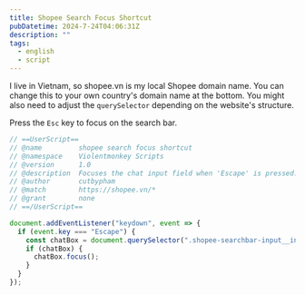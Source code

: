 ```yaml
---
title: Shopee Search Focus Shortcut
pubDatetime: 2024-7-24T04:06:31Z
description: ""
tags:
  - english
  - script
---
```


I live in Vietnam, so shopee.vn is my local Shopee domain name. You can change this to your own country's domain name at the bottom. You might also need to adjust the `querySelector` depending on the website's structure.

Press the `Esc` key to focus on the search bar.

```js
// ==UserScript==
// @name         shopee search focus shortcut
// @namespace    Violentmonkey Scripts
// @version      1.0
// @description  Focuses the chat input field when 'Escape' is pressed.
// @author       cutbypham
// @match        https://shopee.vn/*
// @grant        none
// ==/UserScript==

document.addEventListener("keydown", event => {
  if (event.key === "Escape") {
    const chatBox = document.querySelector(".shopee-searchbar-input__input");
    if (chatBox) {
      chatBox.focus();
    }
  }
});
```
